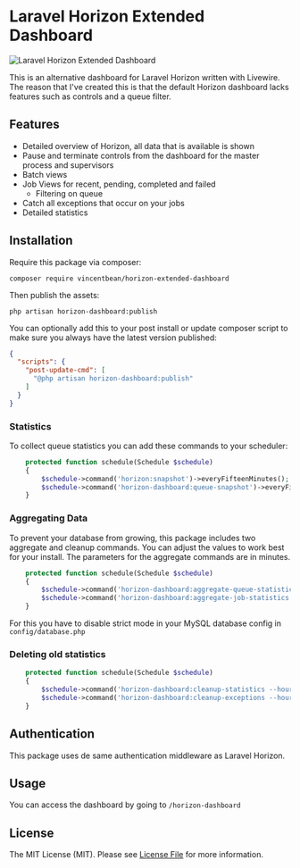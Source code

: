 # Laravel Horizon Extended Dashboard

![Laravel Horizon Extended Dashboard](https://banners.beyondco.de/Horizon%20Extended%20Dashboard.png?theme=dark&packageManager=composer+require&packageName=vincentbean%2Fhorizon-extended-dashboard&pattern=deathStar&style=style_1&description=Alternative+Dashboard+for+Horizon&md=1&showWatermark=0&fontSize=100px&images=cube)

This is an alternative dashboard for Laravel Horizon written with Livewire.
The reason that I've created this is that the default Horizon dashboard lacks features such as controls and a queue filter.

## Features

- Detailed overview of Horizon, all data that is available is shown
- Pause and terminate controls from the dashboard for the master process and supervisors
- Batch views
- Job Views for recent, pending, completed and failed
  - Filtering on queue
- Catch all exceptions that occur on your jobs
- Detailed statistics
 

## Installation

Require this package via composer:

```shell
composer require vincentbean/horizon-extended-dashboard
```

Then publish the assets:
```shell
php artisan horizon-dashboard:publish
```

You can optionally add this to your post install or update composer script to make sure you always have the latest version published:
```json
{
  "scripts": {
    "post-update-cmd": [
      "@php artisan horizon-dashboard:publish"
    ]
  }
}
```

### Statistics

To collect queue statistics you can add these commands to your scheduler:
```php
    protected function schedule(Schedule $schedule)
    {
        $schedule->command('horizon:snapshot')->everyFifteenMinutes();
        $schedule->command('horizon-dashboard:queue-snapshot')->everyFifteenMinutes();
    }
```

### Aggregating Data
To prevent your database from growing, this package includes two aggregate and cleanup commands. You can adjust the values to work best for your install.
The parameters for the aggregate commands are in minutes.
```php
    protected function schedule(Schedule $schedule)
    {
        $schedule->command('horizon-dashboard:aggregate-queue-statistics --interval=60 --keep=240')->everyFifteenMinutes();
        $schedule->command('horizon-dashboard:aggregate-job-statistics --interval=15 --keep=60')->everyFifteenMinutes();
    }
```

For this you have to disable strict mode in your MySQL database config in `config/database.php`

### Deleting old statistics
```php
    protected function schedule(Schedule $schedule)
    {
        $schedule->command('horizon-dashboard:cleanup-statistics --hours=168')->daily();
        $schedule->command('horizon-dashboard:cleanup-exceptions --hours=168')->everyFifteenMinutes();
    }
```

## Authentication

This package uses de same authentication middleware as Laravel Horizon. 

## Usage

You can access the dashboard by going to `/horizon-dashboard`

## License

The MIT License (MIT). Please see [License File](LICENSE.md) for more information.
